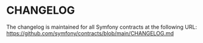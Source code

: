 # CHANGELOG

The changelog is maintained for all Symfony contracts at the following URL: https://github.com/symfony/contracts/blob/main/CHANGELOG.md
